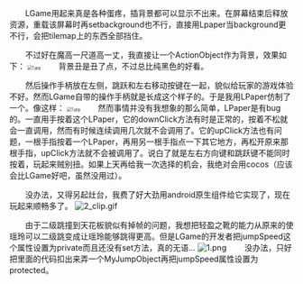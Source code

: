 &emsp;&emsp;LGame用起来真是各种蛋疼，插背景都可以显示不出来。在屏幕结束后释放资源，重载该屏幕时再setbackground也不行，直接用Lpaper当background更不行，会把tilemap上的东西全部挡住。

&emsp;&emsp;不过好在魔高一尺道高一丈，我直接让一个ActionObject作为背景，效果如下：
<img src="https://i.loli.net/2018/03/07/5a9f3547da6a8.jpg" alt="1.jpg" title="1.jpg" style="zoom:50%"/>
&emsp;&emsp;背景丑是丑了点，不过总比纯黑色的好看。

&emsp;&emsp;然后操作手柄放在左侧，跳跃和左右移动按键在一起，貌似给玩家的游戏体验不好。然而LGame自带的操作手柄就是长成这个样子的。于是我用LPaper仿制了一个。像这样：
<img src="https://i.loli.net/2018/03/07/5a9f67f2c60e2.jpg" alt="1.jpg" title="1.jpg" style="zoom:50%"/>
&emsp;&emsp;然而事情并没有我想象的那么简单，LPaper是有bug的。一直用手按着这个LPaper，它的downClick方法有时是正常的，按着不松就会一直调用，然而有时候连续调用几次就不会调用了。它的upClick方法也有问题，一根手指按着一个LPaper，再用另一根手指点一下其它地方，再松开原来那根手指，upClick方法就不会被调用了。说白了就是左右方向键和跳跃键不能同时按着，玩起来贼别扭。如果上天再给我一次选择的机会，我绝对会用cocos（应该会比LGame好吧，虽然没用过）。

&emsp;&emsp;没办法，又得另起灶台，我费了好大劲用android原生组件给它实现了，现在玩起来顺畅多了。
<img src="https://i.loli.net/2018/03/07/5a9fe20b38010.gif" alt="2_clip.gif" title="2_clip.gif" />

&emsp;&emsp;由于二级跳撞到天花板貌似有掉帧的问题，我想把轻盈之靴的能力从原来的使瑶玲可以二级跳变成让瑶玲能够跳得更高。但是LGame的开发者把jumpSpeed这个属性设置为private而且还没有set方法，真的无语...
<img src="https://i.loli.net/2018/03/08/5aa0f9af37078.png" alt="1.png" title="1.png" />
&emsp;&emsp;没办法，只好把里面的代码扣出来弄一个MyJumpObject再把jumpSpeed属性设置为protected。